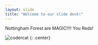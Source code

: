 ```yaml
---
layout: slide
title: "Welcome to our slide deck!"
---
```


Nottingham Forest are MAGIC!!!! You Reds!

![codercat](https://octodex.github.com/images/codercat.jpg)
{: .center}
